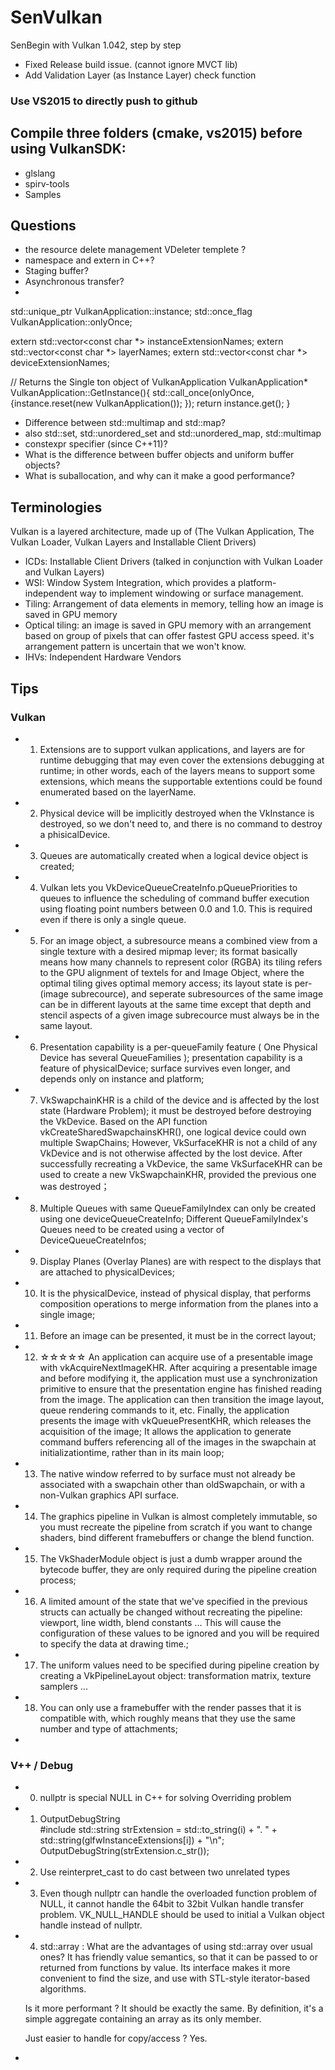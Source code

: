 ﻿# SenVulkan
SenBegin with Vulkan 1.042, step by step

* Fixed Release build issue. (cannot ignore MVCT lib)
* Add Validation Layer (as Instance Layer) check function


### Use VS2015 to directly push to github
## Compile three folders (cmake, vs2015) before using VulkanSDK:
* glslang
* spirv-tools
* Samples

## Questions
* the resource delete management VDeleter templete ? 
* namespace and extern in C++?
* Staging buffer? 
* Asynchronous transfer?
* 
std::unique_ptr<VulkanApplication> VulkanApplication::instance;
std::once_flag VulkanApplication::onlyOnce;

extern std::vector<const char *> instanceExtensionNames;
extern std::vector<const char *> layerNames;
extern std::vector<const char *> deviceExtensionNames;

// Returns the Single ton object of VulkanApplication
VulkanApplication* VulkanApplication::GetInstance(){
    std::call_once(onlyOnce, [](){instance.reset(new VulkanApplication()); });
    return instance.get();
}

* Difference between std::multimap and std::map?
* also  std::set, std::unordered_set and std::unordered_map, std::multimap
* constexpr specifier (since C++11)?
* What is the difference between buffer objects and uniform buffer objects?
* What is suballocation, and why can it make a good performance?

## Terminologies
Vulkan is a layered architecture, made up of (The Vulkan Application, The Vulkan Loader, Vulkan Layers and Installable Client Drivers)
* ICDs: Installable Client Drivers (talked in conjunction with Vulkan Loader and Vulkan Layers)
* WSI: Window System Integration, which provides a platform-independent way to implement windowing or surface management.
* Tiling: Arrangement of data elements in memory, telling how an image is saved in GPU memory
* Optical tiling: an image is saved in GPU memory with an arrangement based on group of pixels that can offer fastest GPU access speed.
	it's arrangement pattern is uncertain that we won't know.
*  IHVs: Independent Hardware Vendors

## Tips
### Vulkan
* 1. Extensions are to support vulkan applications, and layers are for runtime debugging that may even cover the extensions debugging at runtime;
in other words, each of the layers means to support some extensions, which means the supportable extentions could be found enumerated based on the layerName.
* 2. Physical device will be implicitly destroyed when the VkInstance is destroyed, so we don't need to, and there is no command to destroy a phisicalDevice.
* 3. Queues are automatically created when a logical device object is created; 
* 4. Vulkan lets you VkDeviceQueueCreateInfo.pQueuePriorities to queues to influence the scheduling of command buffer execution using floating point numbers between 0.0 and 1.0. This is required even if there is only a single queue.
* 5. For an image object, a subresource means a combined view from a single texture with a desired mipmap lever;
						  its format basically means how many channels to represent color (RGBA)
						  its tiling refers to the GPU alignment of textels for and Image Object, where the optimal tiling gives optimal memory access;
						  its layout state is per-(image subrecource), and seperate subresources of the same image can be in different layouts at the same time except that depth and stencil aspects of a given image subrecource must always be in the same layout.
* 6. Presentation capability is a per-queueFamily feature ( One Physical Device has several QueueFamilies );
	presentation capability is a feature of physicalDevice;
	surface survives even longer, and depends only on instance and platform;
* 7. VkSwapchainKHR is a child of the device and is affected by the lost state (Hardware Problem); it must be destroyed before destroying the VkDevice.
	 Based on the API function vkCreateSharedSwapchainsKHR(), one logical device could own multiple SwapChains;
	 However, VkSurfaceKHR is not a child of any VkDevice and is not otherwise affected by the lost device.
	 After successfully recreating a VkDevice, the same VkSurfaceKHR can be used to create a new VkSwapchainKHR, provided the previous one was destroyed；
* 8. Multiple Queues with same QueueFamilyIndex can only be created using one deviceQueueCreateInfo;
	 Different QueueFamilyIndex's Queues need to be created using a vector of DeviceQueueCreateInfos;
* 9. Display Planes (Overlay Planes) are with respect to the displays that are attached to physicalDevices;
* 10. It is the physicalDevice, instead of physical display, that performs composition operations to merge information from the planes into a single image;
* 11. Before an image can be presented, it must be in the correct layout;
* 12. ☆☆☆☆☆  An application can acquire use of a presentable image with vkAcquireNextImageKHR. 
		After acquiring a presentable image and before modifying it, the application must use a synchronization primitive to ensure that the presentation engine has finished reading from the image. 
		The application can then transition the image layout, queue rendering commands to it, etc.
		Finally, the application presents the image with vkQueuePresentKHR, which releases the acquisition of the image;
		It allows the application to generate command buffers referencing all of the images in the swapchain at initializationtime, rather than in its main loop;
* 13. The native window referred to by surface must not already be associated with a swapchain other than oldSwapchain, or with a non-Vulkan graphics API surface.
* 14. The graphics pipeline in Vulkan is almost completely immutable, so you must recreate the pipeline from scratch if you want to change shaders, bind different framebuffers or change the blend function. 
* 15. The VkShaderModule object is just a dumb wrapper around the bytecode buffer, they are only required during the pipeline creation process;
* 16. A limited amount of the state that we've specified in the previous structs can actually be changed without recreating the pipeline:
		viewport, line width, blend constants ...
		This will cause the configuration of these values to be ignored and you will be required to specify the data at drawing time.;
* 17. The uniform values need to be specified during pipeline creation by creating a VkPipelineLayout object:
		transformation matrix, texture samplers ...
* 18. You can only use a framebuffer with the render passes that it is compatible with, which roughly means that they use the same number and type of attachments;
* 

### V++ / Debug
* 0. nullptr is special NULL in C++ for solving Overriding problem <br>
* 1. OutputDebugString <br>
#include <string>
std::string strExtension = std::to_string(i) + ". " + std::string(glfwInstanceExtensions[i]) + "\n";
OutputDebugString(strExtension.c_str());

* 2. Use reinterpret_cast to do cast between two unrelated types
* 3. Even though nullptr can handle the overloaded function problem of NULL, it cannot handle the 64bit to 32bit Vulkan handle transfer problem.
VK_NULL_HANDLE should be used to initial a Vulkan object handle instead of nullptr.
* 4. std::array  :
	What are the advantages of using std::array over usual ones?
	It has friendly value semantics, so that it can be passed to or returned from functions by value. Its interface makes it more convenient to find the size, and use with STL-style iterator-based algorithms.

	Is it more performant ?
	It should be exactly the same. By definition, it's a simple aggregate containing an array as its only member.

	Just easier to handle for copy/access ?
	Yes.
* 